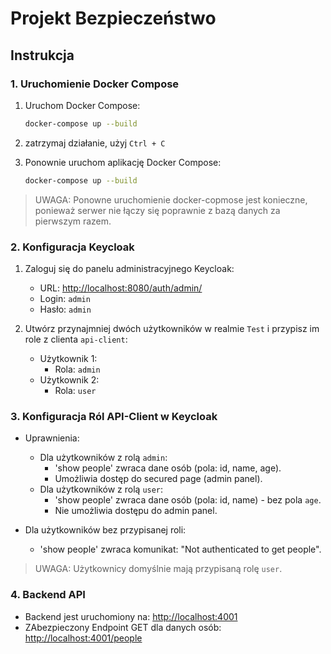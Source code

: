# Projekt Bezpieczeństwo

## Instrukcja

### 1. Uruchomienie Docker Compose

1. Uruchom Docker Compose:
    ```bash
    docker-compose up --build
    ```

2. zatrzymaj działanie, użyj `Ctrl + C`

3. Ponownie uruchom aplikację Docker Compose:
    ```bash
    docker-compose up --build
    ```
> UWAGA: Ponowne uruchomienie docker-copmose jest konieczne, ponieważ serwer nie łączy się poprawnie z bazą danych za pierwszym razem.

### 2. Konfiguracja Keycloak

1. Zaloguj się do panelu administracyjnego Keycloak:
   - URL: [http://localhost:8080/auth/admin/](http://localhost:8080/auth/admin/)
   - Login: `admin`
   - Hasło: `admin`

2. Utwórz przynajmniej dwóch użytkowników w realmie `Test`  i przypisz im role z clienta `api-client`:
   - Użytkownik 1:
     - Rola: `admin`
   - Użytkownik 2:
     - Rola: `user`

### 3. Konfiguracja Ról API-Client w Keycloak
  - Uprawnienia:
    - Dla użytkowników z rolą `admin`:
      - 'show people' zwraca dane osób (pola: id, name, age).
      - Umożliwia dostęp do secured page (admin panel).
    - Dla użytkowników z rolą `user`:
      - 'show people' zwraca dane osób (pola: id, name) - bez pola `age`.
      - Nie umożliwia dostępu do admin panel.

- Dla użytkowników bez przypisanej roli:
  - 'show people' zwraca komunikat: "Not authenticated to get people".

> UWAGA: Użytkownicy domyślnie mają przypisaną rolę `user`.

### 4. Backend API

- Backend jest uruchomiony na: [http://localhost:4001](http://localhost:4001)
- ZAbezpieczony Endpoint GET dla danych osób: [http://localhost:4001/people](http://localhost:4001/people)